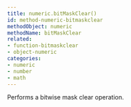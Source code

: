 ```yaml
---
title: numeric.bitMaskClear()
id: method-numeric-bitmaskclear
methodObject: numeric
methodName: bitMaskClear
related:
- function-bitmaskclear
- object-numeric
categories:
- numeric
- number
- math
---
```


Performs a bitwise mask clear operation.